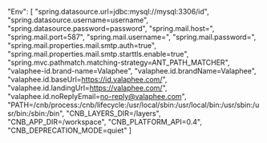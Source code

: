 "Env": [
  "spring.datasource.url=jdbc:mysql://mysql:3306/id",
  "spring.datasource.username=username",
  "spring.datasource.password=password",
  "spring.mail.host=",
  "spring.mail.port=587",
  "spring.mail.username=",
  "spring.mail.password=",
  "spring.mail.properties.mail.smtp.auth=true",
  "spring.mail.properties.mail.smtp.starttls.enable=true",
  "spring.mvc.pathmatch.matching-strategy=ANT_PATH_MATCHER",
  "valaphee-id.brand-name=Valaphee",
  "valaphee.id.brandName=Valaphee",
  "valaphee.id.baseUrl=https://id.valaphee.com/",
  "valaphee.id.landingUrl=https://valaphee.com/",
  "valaphee.id.noReplyEmail=no-reply@valaphee.com",
  "PATH=/cnb/process:/cnb/lifecycle:/usr/local/sbin:/usr/local/bin:/usr/sbin:/usr/bin:/sbin:/bin",
  "CNB_LAYERS_DIR=/layers",
  "CNB_APP_DIR=/workspace",
  "CNB_PLATFORM_API=0.4",
  "CNB_DEPRECATION_MODE=quiet"
]
